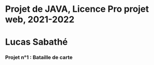 # Projet de JAVA, Licence Pro projet web, 2021-2022
# Lucas Sabathé

### Projet n°1 : Bataille de carte
